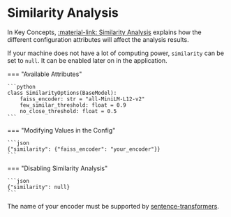 # Similarity Analysis

In Key Concepts, [:material-link: Similarity Analysis](../../key-concepts/similarity.md) explains
how the different configuration attributes will affect the analysis results.

If your machine does not have a lot of computing power, `similarity` can be set to `null`. It can be
enabled later on in the application.

=== "Available Attributes"

    ```python
    class SimilarityOptions(BaseModel):
        faiss_encoder: str = "all-MiniLM-L12-v2"
        few_similar_threshold: float = 0.9
        no_close_threshold: float = 0.5
    ```

=== "Modifying Values in the Config"

    ```json
    {"similarity": {"faiss_encoder": "your_encoder"}}
    ```

=== "Disabling Similarity Analysis"

    ```json
    {"similarity": null}
    ```

The name of your encoder must be supported by
[sentence-transformers](https://github.com/UKPLab/sentence-transformers).
